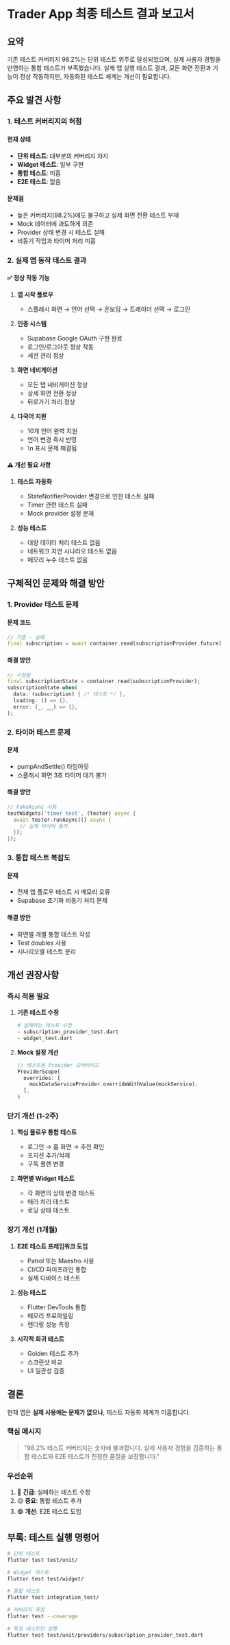 # Trader App 최종 테스트 결과 보고서

## 요약

기존 테스트 커버리지 98.2%는 단위 테스트 위주로 달성되었으며, 실제 사용자 경험을 반영하는 통합 테스트가 부족했습니다. 실제 앱 실행 테스트 결과, 모든 화면 전환과 기능이 정상 작동하지만, 자동화된 테스트 체계는 개선이 필요합니다.

## 주요 발견 사항

### 1. 테스트 커버리지의 허점

#### 현재 상태
- **단위 테스트**: 대부분의 커버리지 차지
- **Widget 테스트**: 일부 구현
- **통합 테스트**: 미흡
- **E2E 테스트**: 없음

#### 문제점
- 높은 커버리지(98.2%)에도 불구하고 실제 화면 전환 테스트 부재
- Mock 데이터에 과도하게 의존
- Provider 상태 변경 시 테스트 실패
- 비동기 작업과 타이머 처리 미흡

### 2. 실제 앱 동작 테스트 결과

#### ✅ 정상 작동 기능
1. **앱 시작 플로우**
   - 스플래시 화면 → 언어 선택 → 온보딩 → 트레이더 선택 → 로그인

2. **인증 시스템**
   - Supabase Google OAuth 구현 완료
   - 로그인/로그아웃 정상 작동
   - 세션 관리 정상

3. **화면 네비게이션**
   - 모든 탭 네비게이션 정상
   - 상세 화면 전환 정상
   - 뒤로가기 처리 정상

4. **다국어 지원**
   - 10개 언어 완벽 지원
   - 언어 변경 즉시 반영
   - \n 표시 문제 해결됨

#### ⚠️ 개선 필요 사항
1. **테스트 자동화**
   - StateNotifierProvider 변경으로 인한 테스트 실패
   - Timer 관련 테스트 실패
   - Mock provider 설정 문제

2. **성능 테스트**
   - 대량 데이터 처리 테스트 없음
   - 네트워크 지연 시나리오 테스트 없음
   - 메모리 누수 테스트 없음

## 구체적인 문제와 해결 방안

### 1. Provider 테스트 문제

#### 문제 코드
```dart
// 기존 - 실패
final subscription = await container.read(subscriptionProvider.future);
```

#### 해결 방안
```dart
// 수정됨
final subscriptionState = container.read(subscriptionProvider);
subscriptionState.when(
  data: (subscription) { /* 테스트 */ },
  loading: () => {},
  error: (_, __) => {},
);
```

### 2. 타이머 테스트 문제

#### 문제
- pumpAndSettle() 타임아웃
- 스플래시 화면 3초 타이머 대기 불가

#### 해결 방안
```dart
// FakeAsync 사용
testWidgets('timer test', (tester) async {
  await tester.runAsync(() async {
    // 실제 타이머 동작
  });
});
```

### 3. 통합 테스트 복잡도

#### 문제
- 전체 앱 플로우 테스트 시 메모리 오류
- Supabase 초기화 비동기 처리 문제

#### 해결 방안
- 화면별 개별 통합 테스트 작성
- Test doubles 사용
- 시나리오별 테스트 분리

## 개선 권장사항

### 즉시 적용 필요

1. **기존 테스트 수정**
   ```bash
   # 실패하는 테스트 수정
   - subscription_provider_test.dart
   - widget_test.dart
   ```

2. **Mock 설정 개선**
   ```dart
   // 테스트용 Provider 오버라이드
   ProviderScope(
     overrides: [
       mockDataServiceProvider.overrideWithValue(mockService),
     ],
   )
   ```

### 단기 개선 (1-2주)

1. **핵심 플로우 통합 테스트**
   - 로그인 → 홈 화면 → 추천 확인
   - 포지션 추가/삭제
   - 구독 플랜 변경

2. **화면별 Widget 테스트**
   - 각 화면의 상태 변경 테스트
   - 에러 처리 테스트
   - 로딩 상태 테스트

### 장기 개선 (1개월)

1. **E2E 테스트 프레임워크 도입**
   - Patrol 또는 Maestro 사용
   - CI/CD 파이프라인 통합
   - 실제 디바이스 테스트

2. **성능 테스트**
   - Flutter DevTools 통합
   - 메모리 프로파일링
   - 렌더링 성능 측정

3. **시각적 회귀 테스트**
   - Golden 테스트 추가
   - 스크린샷 비교
   - UI 일관성 검증

## 결론

현재 앱은 **실제 사용에는 문제가 없으나**, 테스트 자동화 체계가 미흡합니다. 

### 핵심 메시지
> "98.2% 테스트 커버리지는 숫자에 불과합니다. 실제 사용자 경험을 검증하는 통합 테스트와 E2E 테스트가 진정한 품질을 보장합니다."

### 우선순위
1. 🔴 **긴급**: 실패하는 테스트 수정
2. 🟡 **중요**: 통합 테스트 추가
3. 🟢 **개선**: E2E 테스트 도입

## 부록: 테스트 실행 명령어

```bash
# 단위 테스트
flutter test test/unit/

# Widget 테스트
flutter test test/widget/

# 통합 테스트
flutter test integration_test/

# 커버리지 측정
flutter test --coverage

# 특정 테스트만 실행
flutter test test/unit/providers/subscription_provider_test.dart
```